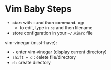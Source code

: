# Vim Baby Steps
- start with `:` and then command. eg:
  - to edit, type in `:e` and then filename
- store configuration in your `~/.vimrc` file

vim-vinegar (must-have): 
- `-` enter vim-vinegar (display current directory)
- `shift + d` : delete file/directory
- `d` : create directory
